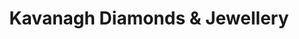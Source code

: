 ---
title: "Kavanagh Diamonds & Jewellery"
url: /hermanus/kavanagh-diamonds-and-jewellery/
shop: jewelry
---
